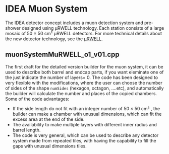 # IDEA Muon System

The IDEA detector concept includes a muon detection system and pre-shower designed using µRWELL technology. Each station consists of a large mosaic of 50 × 50 cm² µRWELL detectors. For more technical details about the new detector technology, see the [µRWELL](https://iopscience.iop.org/article/10.1088/1748-0221/10/02/P02008).

## muonSystemMuRWELL_o1_v01.cpp
The first draft for the detailed version builder for the muon system, it can be used to describe both barrel and endcap parts, if you want eleminate one of the just indicate the number of layers= 0.
The code has been designed to very flexible with the modifications, where the user can choose the number of sides of the shape `numSides` (hexagon, octagon, ....etc), and automatically the builder will calculate the number and places of the copied chambers. Some of the code advantages: 
 * If the side length do not fit with an integer number of 50 × 50 cm² , the builder can make a chamber with unusual dimensions, which can fit the excess area at the end of the side.
 * The availability to make multiple layers with different inner radius and barrel length.
 * The code is very general, which can be used to describe any detector system made from repeated tiles, with having the capability to fill the gaps with unusual dimensions tiles.
 